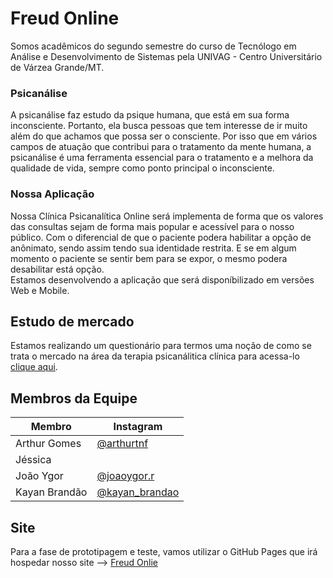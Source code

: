 # Freud Online
Somos acadêmicos do segundo semestre do curso de Tecnólogo em Análise e Desenvolvimento de Sistemas pela UNIVAG - Centro Universitário de Várzea Grande/MT.
### Psicanálise
A psicanálise faz estudo da psique humana, que está em sua forma inconsciente. Portanto, ela busca pessoas que tem interesse de ir muito além do que achamos que possa ser o consciente. Por isso que em vários campos de atuação que contribui para o tratamento da mente humana, a psicanálise é uma ferramenta essencial para o tratamento e a melhora da qualidade de vida, sempre como ponto principal o inconsciente.

### Nossa Aplicação
Nossa Clínica Psicanalítica Online será implementa de forma que os valores das consultas sejam de forma mais popular e acessível para o nosso público. Com o diferencial de que o paciente podera habilitar a opção de anônimato, sendo assim tendo sua identidade restrita. E se em algum momento o paciente se sentir bem para se expor, o mesmo podera desabilitar está opção.  
Estamos desenvolvendo a aplicação que será disponíbilizado em versões Web e Mobile.

## Estudo de mercado
Estamos realizando um questionário para termos uma noção de como se trata o mercado na área da terapia psicanálitica clínica para acessa-lo [clique aqui](https://forms.gle/jtHCS3YKz5KpyWj69).

## Membros da Equipe
Membro | Instagram
---|---
Arthur Gomes | [@arthurtnf](https://www.instagram.com/arthurtnf/)
Jéssica |
João Ygor | [@joaoygor.r](https://www.instagram.com/joaoygor.r/)
Kayan Brandão | [@kayan_brandao](https://www.instagram.com/kayan_brandao/)

## Site
Para a fase de prototipagem e teste, vamos utilizar o GitHub Pages que irá hospedar nosso site --> [Freud Onlie](https://kayanbrandao.github.io/freud-online/)